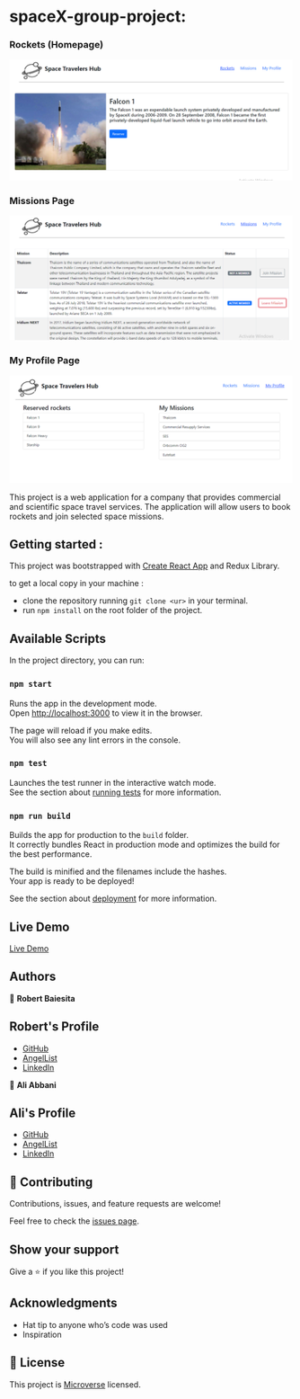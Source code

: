 # spaceX-group-project:

### Rockets (Homepage)
![screenshot](./src/images/Capture.PNG)

### Missions Page
![screenshot](./src/images/Capture1.PNG)

### My Profile Page
![screenshot](./src/images/Capture2.PNG)

This project is a web application for a company that provides commercial and scientific space travel services. The application will allow users to book rockets and join selected space missions. 

## Getting started :
This project was bootstrapped with [Create React App](https://github.com/facebook/create-react-app) and Redux Library.

to get a local copy in your machine :

- clone the repository running `git clone <ur>` in your terminal.
- run `npm install` on the root folder of the project.


## Available Scripts

In the project directory, you can run:

### `npm start`

Runs the app in the development mode.\
Open [http://localhost:3000](http://localhost:3000) to view it in the browser.

The page will reload if you make edits.\
You will also see any lint errors in the console.

### `npm test`

Launches the test runner in the interactive watch mode.\
See the section about [running tests](https://facebook.github.io/create-react-app/docs/running-tests) for more information.

### `npm run build`

Builds the app for production to the `build` folder.\
It correctly bundles React in production mode and optimizes the build for the best performance.

The build is minified and the filenames include the hashes.\
Your app is ready to be deployed!

See the section about [deployment](https://facebook.github.io/create-react-app/docs/deployment) for more information.

## Live Demo

[Live Demo](https://travelxhub.herokuapp.com/)

## Authors 

👤 **Robert Baiesita**

## Robert's Profile

- [GitHub](https://github.com/ReshyResh)
- [AngelList](https://angel.co/u/robert-baiesita)
- [LinkedIn](https://www.linkedin.com/in/reshyresh/)

👤 **Ali Abbani**

## Ali's Profile

- [GitHub](https://github.com/aliabbani)
- [AngelList](https://angel.co/u/ali-abbani)
- [LinkedIn](https://www.linkedin.com/in/ali-abbani-8b6246150/)

## 🤝 Contributing

Contributions, issues, and feature requests are welcome!

Feel free to check the [issues page](https://github.com/aliabbani/spaceX-group-project/issues).

## Show your support

Give a ⭐️ if you like this project!

## Acknowledgments

- Hat tip to anyone who’s code was used
- Inspiration

## 📝 License

This project is [Microverse](https://www.microverse.org/) licensed.
